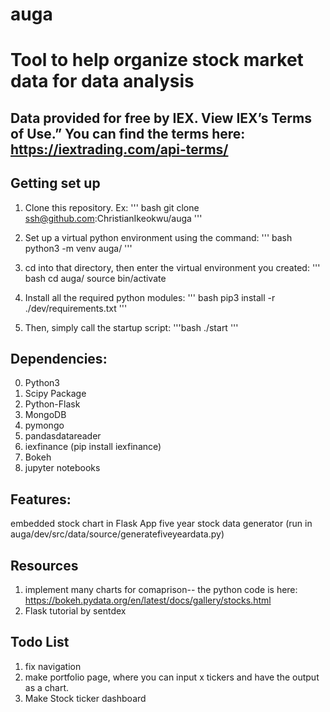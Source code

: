 # auga

# Tool to help organize stock market data for data analysis
## Data provided for free by IEX. View IEX’s Terms of Use.” You can find the terms here: https://iextrading.com/api-terms/


## Getting set up
1. Clone this repository. Ex:
''' bash
git clone ssh@github.com:ChristianIkeokwu/auga
'''

2. Set up a virtual python environment using the command:
''' bash
python3 -m venv auga/
'''

3. cd into that directory, then enter the virtual environment you created:
''' bash
cd auga/
source bin/activate

4. Install all the required python modules:
''' bash
pip3 install -r ./dev/requirements.txt
'''

5. Then, simply call the startup script:
'''bash
./start
'''


## Dependencies:
0. Python3
1. Scipy Package
2. Python-Flask
3. MongoDB
4. pymongo
5. pandasdatareader
6. iexfinance (pip install iexfinance)
7. Bokeh
8. jupyter notebooks

## Features:
embedded stock chart in Flask App
five year stock data generator (run in auga/dev/src/data/source/generatefiveyeardata.py)


## Resources
1. implement many charts for comaprison-- the python code is here: https://bokeh.pydata.org/en/latest/docs/gallery/stocks.html
2. Flask tutorial by sentdex

## Todo List
1. fix navigation
2. make portfolio page, where you can input x tickers and have the output as a chart.
3. Make Stock ticker dashboard

